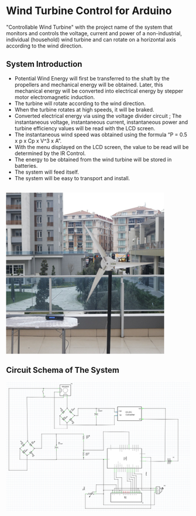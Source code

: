 # Wind Turbine Control for Arduino
"Controllable Wind Turbine" with the project name of the system that monitors and controls the voltage, current and power of a non-industrial, individual (household) wind turbine and can rotate on a horizontal axis according to the wind direction.

## System Introduction
- Potential Wind Energy will first be transferred to the shaft by the propellers and mechanical energy will be obtained. Later, this mechanical energy will be converted into electrical energy by stepper motor electromagnetic induction.
- The turbine will rotate according to the wind direction.
- When the turbine rotates at high speeds, it will be braked.
- Converted electrical energy via using the voltage divider circuit ; The instantaneous voltage, instantaneous current, instantaneous power and turbine efficiency values will be read with the LCD screen.
- The instantaneous wind speed was obtained using the formula “P = 0.5 x p x Cp x V^3 x A”.
- With the menu displayed on the LCD screen, the value to be read will be determined by the IR Control.
- The energy to be obtained from the wind turbine will be stored in batteries.
- The system will feed itself.
- The system will be easy to transport and install.

</br > ![KERT](/schema/kert.png)

## Circuit Schema of The System
![KERT](/schema/circuit-schema.png)
